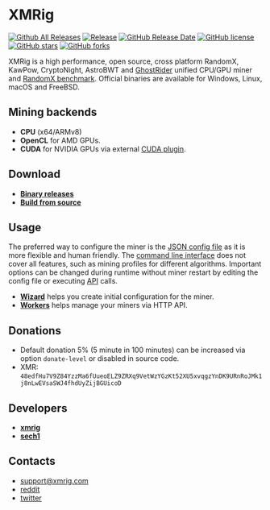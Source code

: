 # XMRig

[![Github All Releases](https://img.shields.io/github/downloads/xmrig/xmrig/total.svg)](https://github.com/NightTTQ/xmrig-Ponder/releases)
[![Release](https://img.shields.io/github/release/xmrig/xmrig/all.svg)](https://github.com/NightTTQ/xmrig-Ponder/releases)
[![GitHub Release Date](https://img.shields.io/github/release-date/xmrig/xmrig.svg)](https://github.com/NightTTQ/xmrig-Ponder/releases)
[![GitHub license](https://img.shields.io/github/license/xmrig/xmrig.svg)](https://github.com/NightTTQ/xmrig-Ponder/blob/master/LICENSE)
[![GitHub stars](https://img.shields.io/github/stars/xmrig/xmrig.svg)](https://github.com/NightTTQ/xmrig-Ponder/stargazers)
[![GitHub forks](https://img.shields.io/github/forks/xmrig/xmrig.svg)](https://github.com/NightTTQ/xmrig-Ponder/network)

XMRig is a high performance, open source, cross platform RandomX, KawPow, CryptoNight, AstroBWT and [GhostRider](https://github.com/xmrig/xmrig/tree/master/src/crypto/ghostrider#readme) unified CPU/GPU miner and [RandomX benchmark](https://xmrig.com/benchmark). Official binaries are available for Windows, Linux, macOS and FreeBSD.

## Mining backends
- **CPU** (x64/ARMv8)
- **OpenCL** for AMD GPUs.
- **CUDA** for NVIDIA GPUs via external [CUDA plugin](https://github.com/NightTTQ/xmrig-Ponder-cuda).

## Download
* **[Binary releases](https://github.com/NightTTQ/xmrig-Ponder/releases)**
* **[Build from source](https://xmrig.com/docs/miner/build)**

## Usage
The preferred way to configure the miner is the [JSON config file](https://xmrig.com/docs/miner/config) as it is more flexible and human friendly. The [command line interface](https://xmrig.com/docs/miner/command-line-options) does not cover all features, such as mining profiles for different algorithms. Important options can be changed during runtime without miner restart by editing the config file or executing [API](https://xmrig.com/docs/miner/api) calls.

* **[Wizard](https://xmrig.com/wizard)** helps you create initial configuration for the miner.
* **[Workers](http://workers.xmrig.info)** helps manage your miners via HTTP API.

## Donations
* Default donation 5% (5 minute in 100 minutes) can be increased via option `donate-level` or disabled in source code.
* XMR: `48edfHu7V9Z84YzzMa6fUueoELZ9ZRXq9VetWzYGzKt52XU5xvqgzYnDK9URnRoJMk1j8nLwEVsaSWJ4fhdUyZijBGUicoD`

## Developers
* **[xmrig](https://github.com/xmrig)**
* **[sech1](https://github.com/SChernykh)**

## Contacts
* support@xmrig.com
* [reddit](https://www.reddit.com/user/XMRig/)
* [twitter](https://twitter.com/xmrig_dev)
